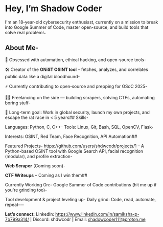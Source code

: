 
# Hey, I’m Shadow Coder

I'm an 18-year-old cybersecurity enthusiast, currently on a mission to break into Google Summer of Code, master open-source, and build tools that solve real problems.

## About Me- 

🧠 Obsessed with automation, ethical hacking, and open-source tools-

🛠️ Creator of the **ONiST OSINT tool** – fetches, analyzes, and correlates public data like a digital bloodhound- 

⚡ Currently contributing to open-source and prepping for GSoC 2025- 

🧑‍💻 Freelancing on the side — building scrapers, solving CTFs, automating boring stuff- 

🎯 Long-term goal: Work in global security, launch my own projects, and escape the rat race in < 5 years## Skills- 

Languages: Python, C, C++- Tools: Linux, Git, Bash, SQL, OpenCV, Flask- 

Interests: OSINT, Red Team, Face Recognition, API Automation## 

Featured Projects- https://github.com/users/shdwcodr/projects/1 – A Python-based OSINT tool with Google Search API, facial recognition (modular), and profile extraction- 

**Web Scraper** (Coming soon)- 

**CTF Writeups** – Coming as I win them## 

Currently Working On:- Google Summer of Code contributions (hit me up if you're grinding too)- 

Tool development & project leveling up- Daily grind: Code, read, automate, repeat---


**Let’s connect:**  LinkedIn: https://www.linkedin.com/in/samiksha-p-7b799a314/ | Discord: shdwcodr | Email:  shadowcoder111@proton.me
<!--
**shdwcodr/shdwcodr** is a ✨ _special_ ✨ repository because its `README.md` (this file) appears on your GitHub profile.

Here are some ideas to get you started:

- 🔭 I’m currently working on ...
- 🌱 I’m currently learning ...
- 👯 I’m looking to collaborate on ...
- 🤔 I’m looking for help with ...
- 💬 Ask me about ...
- 📫 How to reach me: ...
- 😄 Pronouns: ...
- ⚡ Fun fact: ...
-->
